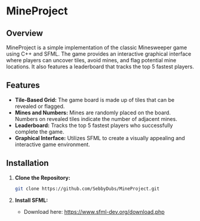 # MineProject

## Overview

MineProject is a simple implementation of the classic Minesweeper game using C++ and SFML. The game provides an interactive graphical interface where players can uncover tiles, avoid mines, and flag potential mine locations. It also features a leaderboard that tracks the top 5 fastest players.

## Features

- **Tile-Based Grid:** The game board is made up of tiles that can be revealed or flagged.
- **Mines and Numbers:** Mines are randomly placed on the board. Numbers on revealed tiles indicate the number of adjacent mines.
- **Leaderboard:** Tracks the top 5 fastest players who successfully complete the game.
- **Graphical Interface:** Utilizes SFML to create a visually appealing and interactive game environment.

## Installation

1. **Clone the Repository:**

   ```bash
   git clone https://github.com/SebbyDubs/MineProject.git

2. **Install SFML:**
   - Download here: https://www.sfml-dev.org/download.php

